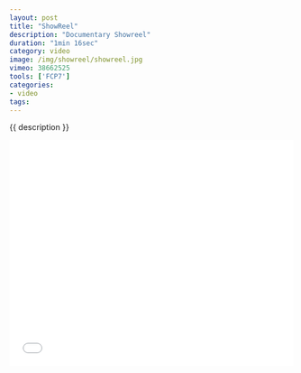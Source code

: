 ```yaml
---
layout: post
title: "ShowReel"
description: "Documentary Showreel"
duration: "1min 16sec"
category: video
image: /img/showreel/showreel.jpg
vimeo: 38662525
tools: ['FCP7']
categories: 
- video
tags:
---
```


 {{ description }}

<div class="videoWrapper">
<iframe src="//player.vimeo.com/video/38662525?title=0&amp;byline=0&amp;portrait=0" width="100%" height="400" frameborder="0" webkitallowfullscreen mozallowfullscreen allowfullscreen></iframe>
</div>